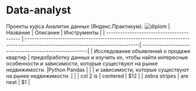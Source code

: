 # Data-analyst
Проекты курса Аналитик данных (Яндекс.Практикум).
![diplom](https://github.com/aznaur-arkelov/Data-analyst/assets/74154149/08334457-eace-44b6-b664-3c71631386c3)
                                                          | Название                                  | Описание                                                                                                 | Инструменты        |
| ----------------------------------------- |:------------------------------------------------------------------------------------------------------------------------------:| ------------------------------------------------------:|
| Исследование объявлений о продаже квартир | предобработку данных и изучить их, чтобы найти интересные особенности  и зависимости, которые существуют на рынке недвижимости. |Python Pandas       |
|                                           | и зависимости, которые существуют на рынке недвижимости.              |                    |
| col 2 is                                  | centered                                                              |   $12              |
| zebra stripes                             | are neat                                                              |    $1              |
